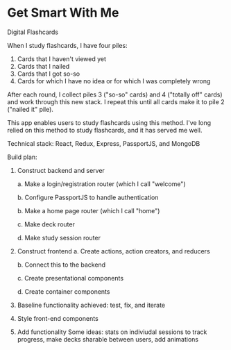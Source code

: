 # Get Smart With Me
Digital Flashcards

When I study flashcards, I have four piles: 
1. Cards that I haven't viewed yet 
2. Cards that I nailed 
3. Cards that I got so-so 
4. Cards for which I have no idea or for which I was completely wrong 

After each round, I collect piles 3 ("so-so" cards) and 4 ("totally off" cards) and work through this new stack. I repeat this until all cards make it to pile 2 ("nailed it" pile). 

This app enables users to study flashcards using this method. I've long relied on this method to study flashcards, and it has served me well. 

Technical stack: React, Redux, Express, PassportJS, and MongoDB 

Build plan: 
1. Construct backend and server

    a. Make a login/registration router (which I call "welcome") 

    b. Configure PassportJS to handle authentication

    b. Make a home page router (which I call "home") 

    c. Make deck router 

    d. Make study session router 
  
2. Construct frontend 
    a. Create actions, action creators, and reducers

    b. Connect this to the backend 

    c. Create presentational components 

    d. Create container components
    
3. Baseline functionality achieved: test, fix, and iterate 
4. Style front-end components 
5. Add functionality 
  Some ideas: stats on indiviudal sessions to track progress, make decks sharable between users, add animations 
